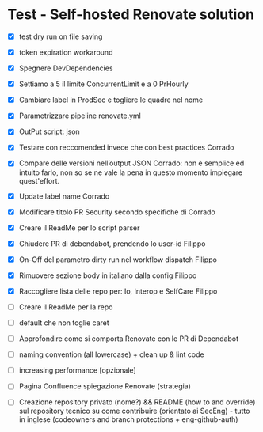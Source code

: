# Test - Self-hosted Renovate solution


- [x] test dry run on file saving 
- [x] token expiration workaround 
- [x] Spegnere DevDependencies
- [x] Settiamo a 5 il limite ConcurrentLimit e a 0 PrHourly
- [x] Cambiare label in ProdSec e togliere le quadre nel nome
- [x] Parametrizzare pipeline renovate.yml
- [x] OutPut script: json


- [x] Testare con reccomended invece che con best practices Corrado
- [x] Compare delle versioni nell’output JSON Corrado: non è semplice ed intuito farlo, non so se ne vale la pena in questo momento impiegare quest'effort.
- [x] Update label name Corrado
- [x] Modificare titolo PR Security secondo specifiche di Corrado
- [x] Creare il ReadMe per lo script parser

- [x] Chiudere PR di debendabot, prendendo lo user-id Filippo
- [x] On-Off del parametro dirty run nel workflow dispatch Filippo
- [x] Rimuovere sezione body in italiano dalla config Filippo
- [x] Raccogliere lista delle repo per: Io, Interop e SelfCare Filippo

      
- [ ] Creare il ReadMe per la repo
- [ ] default che non toglie caret
- [ ] Approfondire come si comporta Renovate con le PR di Dependabot
- [ ] naming convention (all lowercase) + clean up & lint code
- [ ] increasing performance [opzionale]
- [ ] Pagina Confluence spiegazione Renovate (strategia)
- [ ] Creazione repository privato (nome?)  && README (how to and override) sul repository tecnico su come contribuire (orientato ai SecEng) - tutto in inglese (codeowners and branch protections + eng-github-auth)
